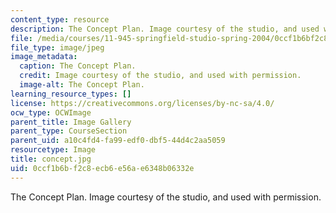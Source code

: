 ```yaml
---
content_type: resource
description: The Concept Plan. Image courtesy of the studio, and used with permission.
file: /media/courses/11-945-springfield-studio-spring-2004/0ccf1b6bf2c8ecb6e56ae6348b06332e_concept.jpg
file_type: image/jpeg
image_metadata:
  caption: The Concept Plan.
  credit: Image courtesy of the studio, and used with permission.
  image-alt: The Concept Plan.
learning_resource_types: []
license: https://creativecommons.org/licenses/by-nc-sa/4.0/
ocw_type: OCWImage
parent_title: Image Gallery
parent_type: CourseSection
parent_uid: a10c4fd4-fa99-edf0-dbf5-44d4c2aa5059
resourcetype: Image
title: concept.jpg
uid: 0ccf1b6b-f2c8-ecb6-e56a-e6348b06332e
---
```

The Concept Plan. Image courtesy of the studio, and used with permission.